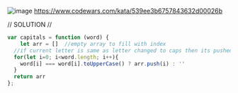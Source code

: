 ![image](https://github.com/user-attachments/assets/aa847da0-2383-43be-8ac0-c698dd0d045c)
 https://www.codewars.com/kata/539ee3b6757843632d00026b 

// SOLUTION //
```javascript
var capitals = function (word) {
	let arr = []  //empty array to fill with index
  //if current letter is same as letter changed to caps then its pushed 
  for(let i=0; i<word.length; i++){
    word[i] === word[i].toUpperCase() ? arr.push(i) : ''
  }
  return arr
};
```
